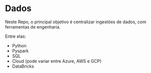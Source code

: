 # Dados

Neste Repo, o principal objetivo é centralizar ingestões de dados, com ferramentas de engenharia. 

Entre elas:
- Python
- Pyspark
- SQL
- Cloud (pode variar entre Azure, AWS e GCP)
- DataBricks
